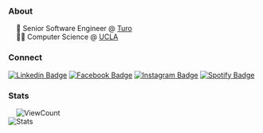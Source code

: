 ### About
&nbsp;&nbsp;&nbsp;&nbsp;🚙 Senior Software Engineer @ [Turo](https://www.turo.com) <br/>
&nbsp;&nbsp;&nbsp;&nbsp;👨‍💻 Computer Science @ [UCLA](https://www.ucla.edu)

### Connect
[![Linkedin Badge](https://img.shields.io/badge/-LinkedIn-blue?style=flat-square&logo=Linkedin&logoColor=white&link=https://www.linkedin.com/in/nwtsai/)](https://www.linkedin.com/in/nwtsai)
[![Facebook  Badge](https://img.shields.io/badge/Facebook-%231877F2.svg?&style=flat-square&logo=facebook&logoColor=white)](https://facebook.com/nathanwtsai)
[![Instagram Badge](https://img.shields.io/badge/Instagram-%23BC2A8D.svg?&style=flat-square&logo=instagram&logoColor=white)](https://www.instagram.com/nathantsai/)
[![Spotify Badge](https://img.shields.io/badge/Spotify-%231ED760.svg?&style=flat-square&logo=spotify&logoColor=white)](https://open.spotify.com/user/1215527424?si=SnJMSWgcRu6sxHttvSj5wQ)

### Stats
&nbsp;&nbsp;&nbsp;&nbsp;![ViewCount](https://views.whatilearened.today/views/github/nwtsai/Thomas-George-T.svg?cache=remove) <br/>
![Stats](https://github-readme-stats.vercel.app/api?username=nwtsai&count_private=true&show_icons=true&hide=prs,issues,contribs&hide_title=true&hide_border=true&hide_rank=true)
